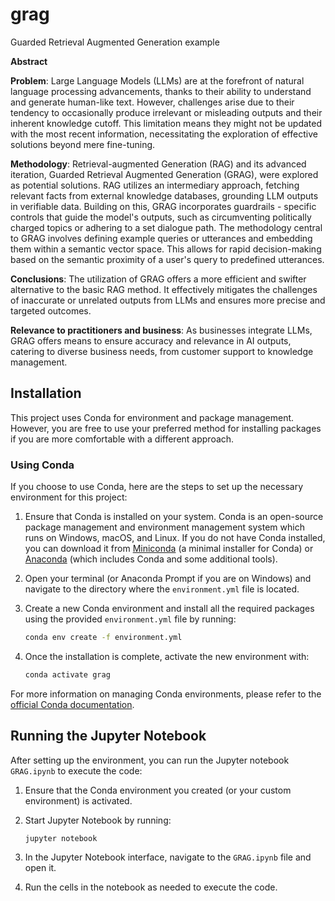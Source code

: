 # grag
Guarded Retrieval Augmented Generation example

**Abstract**

**Problem**: Large Language Models (LLMs) are at the forefront of natural language processing advancements, thanks to their ability to understand and generate human-like text. However, challenges arise due to their tendency to occasionally produce irrelevant or misleading outputs and their inherent knowledge cutoff. This limitation means they might not be updated with the most recent information, necessitating the exploration of effective solutions beyond mere fine-tuning.

**Methodology**: Retrieval-augmented Generation (RAG) and its advanced iteration, Guarded Retrieval Augmented Generation (GRAG), were explored as potential solutions. RAG utilizes an intermediary approach, fetching relevant facts from external knowledge databases, grounding LLM outputs in verifiable data. Building on this, GRAG incorporates guardrails - specific controls that guide the model's outputs, such as circumventing politically charged topics or adhering to a set dialogue path. The methodology central to GRAG involves defining example queries or utterances and embedding them within a semantic vector space. This allows for rapid decision-making based on the semantic proximity of a user's query to predefined utterances.

**Conclusions**: The utilization of GRAG offers a more efficient and swifter alternative to the basic RAG method. It effectively mitigates the challenges of inaccurate or unrelated outputs from LLMs and ensures more precise and targeted outcomes.

**Relevance to practitioners and business**: As businesses integrate LLMs, GRAG offers means to ensure accuracy and relevance in AI outputs, catering to diverse business needs, from customer support to knowledge management.

## Installation

This project uses Conda for environment and package management. However, you are free to use your preferred method for installing packages if you are more comfortable with a different approach.

### Using Conda

If you choose to use Conda, here are the steps to set up the necessary environment for this project:

1. Ensure that Conda is installed on your system. Conda is an open-source package management and environment management system which runs on Windows, macOS, and Linux. If you do not have Conda installed, you can download it from [Miniconda](https://docs.conda.io/en/latest/miniconda.html) (a minimal installer for Conda) or [Anaconda](https://www.anaconda.com/products/distribution) (which includes Conda and some additional tools).

2. Open your terminal (or Anaconda Prompt if you are on Windows) and navigate to the directory where the `environment.yml` file is located.

3. Create a new Conda environment and install all the required packages using the provided `environment.yml` file by running:

    ```bash
    conda env create -f environment.yml
    ```

4. Once the installation is complete, activate the new environment with:

    ```bash
    conda activate grag
    ```

For more information on managing Conda environments, please refer to the [official Conda documentation](https://docs.conda.io/projects/conda/en/latest/user-guide/tasks/manage-environments.html).


## Running the Jupyter Notebook

After setting up the environment, you can run the Jupyter notebook `GRAG.ipynb` to execute the code:

1. Ensure that the Conda environment you created (or your custom environment) is activated.

2. Start Jupyter Notebook by running:

    ```bash
    jupyter notebook
    ```

3. In the Jupyter Notebook interface, navigate to the `GRAG.ipynb` file and open it.

4. Run the cells in the notebook as needed to execute the code.
